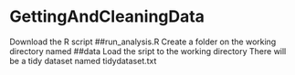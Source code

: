 # GettingAndCleaningData
Download the R script ##run_analysis.R
Create a folder on the working directory named ##data 
Load the sript to the working directory
There will be a tidy dataset named tidydataset.txt
